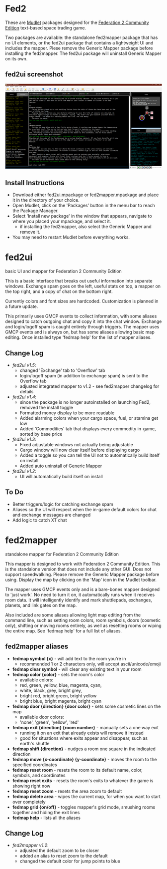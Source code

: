 # Fed2
These are [Mudlet](https://wiki.mudlet.org/w/Main_Page) packages designed for the [Federation 2 Community Edition](https://federation2.com) text-based space trading game.

Two packages are available: the standalone fed2mapper package that has no UI elements, or the fed2ui package that contains a lightweight UI and includes the mapper. Plese remove the Generic Mapper package before installing the fed2mapper. The fed2ui package will uninstall Generic Mapper on its own.

## fed2ui screenshot
![Screenshot of the v1.5 fed2ui interface](https://raw.githubusercontent.com/Ohmi02/Fed2/refs/heads/main/fed2ui_screenshot_v2.PNG)

## Install Instructions
- Download either fed2ui.mpackage or fed2mapper.mpackage and place it in the directory of your choice.
- Open Mudlet, click on the 'Packages' button in the menu bar to reach the Package Manager.
- Select 'Install new package' in the window that appears, navigate to where you placed your mpackage, and select it.
  + if installing the fed2mapper, also select the Generic Mapper and remove it.
- You may need to restart Mudlet before everything works.

# fed2ui
basic UI and mapper for Federation 2 Community Edition

This is a basic interface that breaks out useful information into separate windows. Exchange spam goes on the left, useful stats on top, a mapper on the top right, and a copy of chat on the bottom right.

Currently colors and font sizes are hardcoded. Customization is planned in a future update.

This primarily uses GMCP events to collect information, with some aliases designed to catch outgoing chat and copy it into the chat window. Exchange and login/logoff spam is caught entirely through triggers. The mapper uses GMCP events and is always on, but has some aliases allowing basic map editing. Once installed type 'fedmap help' for the list of mapper aliases.

## Change Log
- *fed2ui v1.5*:
  + changed 'Exchange' tab to 'Overflow' tab
  + login/logoff spam (in addition to exchange spam) is sent to the Overflow tab
  + adjusted integrated mapper to v1.2 - see fed2mapper changelog for details
- *fed2ui v1.4*:
  + since the package is no longer autoinstalled on launching Fed2, removed the install toggle
  + Formatted money display to be more readable
  + Added alarming colors when your cargo space, fuel, or stamina get low
  + Added 'Commodities' tab that displays every commodity in-game, sorted by base price
- *fed2ui v1.3*:
  + Fixed adjustable windows not actually being adjustable
  + Cargo window will now clear itself before displaying cargo
  + Added a toggle so you can tell the UI not to automatically build itself on install
  + Added auto uninstall of Generic Mapper
- *fed2ui v1.2*:
  + UI will automatically build itself on install
 ## To Do
 - Better triggers/logic for catching exchange spam
 - Aliases so the UI will respect when the in-game default colors for chat and exchange messages are changed
 - Add logic to catch XT chat 

# fed2mapper
standalone mapper for Federation 2 Community Edition

This mapper is designed to work with Federation 2 Community Edition. This is the standalone version that does not include any other GUI. Does not support speedwalking. Please remove the Generic Mapper package before using. Display the map by clicking on the 'Map' icon in the Mudlet toolbar.

The mapper uses GMCP events only and is a bare-bones mapper designed to 'just work'. No need to turn it on, it automatically runs when it receives room data. It will intelligently identify and mark shuttlepads, exchanges, planets, and link gates on the map.

Also included are some aliases allowing light map editing from the command line, such as setting room colors, room symbols, doors (cosmetic only), shifting or moving rooms entirely, as well as resetting rooms or wiping the entire map. See 'fedmap help' for a full list of aliases.

## fed2mapper aliases
- **fedmap symbol {x}** - will add text to the room you're in
  + recommended 1 or 2 characters only, will accept ascii/unicode/emoji
- **fedmap clear symbol** - will clear any existing text in your room
- **fedmap color {color}** - sets the room's color
  + available colors:
  + red, green, yellow, blue, magenta, cyan,
  + white, black, grey, bright grey,
  + bright red, bright green, bright yellow
  + bright blue, bright magenta, bright cyan
- **fedmap door {direction} {door color}** - sets some cosmetic lines on the map
  + available door colors:
  + 'none', 'green', 'yellow', 'red'
- **fedmap exit {direction} {room number}** - manually sets a one way exit
  + running it on an exit that already exists will remove it instead
  + good for situations where exits appear and disappear, such as earth's shuttle
- **fedmap shift {direction}** - nudges a room one square in the indicated direction
- **fedmap move {x-coordinate} {y-coordinate}** - moves the room to the specified coordinates
- **fedmap reset room** - resets the room to its default name, color, symbols, and coordinates
- **fedmap reset exits** - resets the room's exits to whatever the game is showing right now
- **fedmap reset zoom** - resets the area zoom to default
- **fedmap delete area** - wipes the current map, for when you want to start over completely
- **fedmap grid {on/off}** - toggles mapper's grid mode, smushing rooms together and hiding the exit lines
- **fedmap help** - lists all the aliases
## Change Log
- *fed2mapper v1.2*:
  + adjusted the default zoom to be closer
  + added an alias to reset zoom to the default
  + changed the default color for jump points to blue
